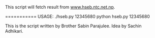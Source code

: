 This script will fetch result from www.hseb.ntc.net.np.

===========
USAGE:
	./hseb.py 12345680
	python hseb.py 12345680



This is the script written by Brother Sabin Parajulee.
Idea by Sachin Adhikari.
